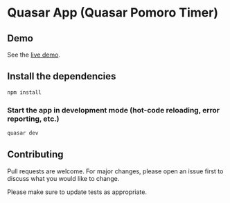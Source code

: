 # Quasar App (Quasar Pomoro Timer)

## Demo

See the [live demo](http://quasarpomodorotimer.surge.sh/#/).

## Install the dependencies
```bash
npm install
```

### Start the app in development mode (hot-code reloading, error reporting, etc.)
```bash
quasar dev
```

## Contributing
Pull requests are welcome. For major changes, please open an issue first to discuss what you would like to change.

Please make sure to update tests as appropriate.
